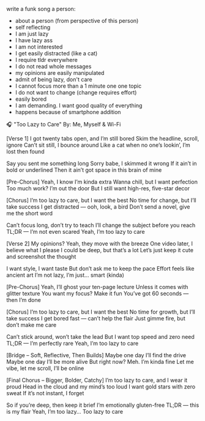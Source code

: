 
write a funk song a person:
 - about a person (from perspective of this person)
 - self reflecting
 - I am just lazy
 - I have lazy ass
 - I am not interested
 - I get easily distracted (like a cat)
 - I require tldr everywhere
 - I do not read whole messages
 - my opinions are easily manipulated
 - admit of being lazy, don't care
 - I cannot focus more than a 1 minute one one topic
 - I do not want to change (change requires effort)
 - easily bored
 - I am demanding. I want good quality of everything
 - happens because of smartphone addition

🎧 "Too Lazy to Care"
By: Me, Myself & Wi-Fi

[Verse 1]
I got twenty tabs open, and I’m still bored
Skim the headline, scroll, ignore
Can’t sit still, I bounce around
Like a cat when no one’s lookin’, I’m lost then found

Say you sent me something long
Sorry babe, I skimmed it wrong
If it ain’t in bold or underlined
Then it ain’t got space in this brain of mine

[Pre-Chorus]
Yeah, I know I’m kinda extra
Wanna chill, but I want perfection
Too much work? I’m out the door
But I still want high-res, five-star decor

[Chorus]
I’m too lazy to care, but I want the best
No time for change, but I’ll take success
I get distracted — ooh, look, a bird
Don’t send a novel, give me the short word

Can’t focus long, don’t try to teach
I’ll change the subject before you reach
TL;DR — I’m not even scared
Yeah, I’m too lazy to care

[Verse 2]
My opinions? Yeah, they move with the breeze
One video later, I believe what I please
I could be deep, but that’s a lot
Let’s just keep it cute and screenshot the thought

I want style, I want taste
But don’t ask me to keep the pace
Effort feels like ancient art
I’m not lazy, I’m just... smart (kinda)

[Pre-Chorus]
Yeah, I’ll ghost your ten-page lecture
Unless it comes with glitter texture
You want my focus? Make it fun
You’ve got 60 seconds — then I’m done

[Chorus]
I’m too lazy to care, but I want the best
No time for growth, but I’ll take success
I get bored fast — can’t help the flair
Just gimme fire, but don’t make me care

Can’t stick around, won’t take the lead
But I want top speed and zero need
TL;DR — I’m perfectly rare
Yeah, I’m too lazy to care

[Bridge – Soft, Reflective, Then Builds]
Maybe one day I’ll find the drive
Maybe one day I’ll be more alive
But right now? Meh. I’m kinda fine
Let me vibe, let me scroll, I’ll be online

[Final Chorus – Bigger, Bolder, Catchy]
I’m too lazy to care, and I wear it proud
Head in the cloud and my mind’s too loud
I want gold stars with zero sweat
If it’s not instant, I forget

So if you’re deep, then keep it brief
I’m emotionally gluten-free
TL;DR — this is my flair
Yeah, I’m too lazy...
Too lazy to care
